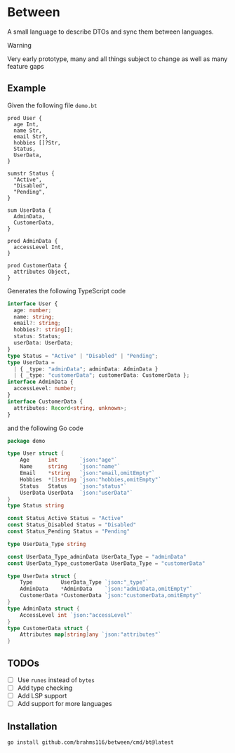 # Between

A small language to describe DTOs and sync them between languages.

> [!WARNING]  
> Very early prototype, many and all things subject to change as well as many feature gaps

## Example

Given the following file `demo.bt`

```bt
prod User {
  age Int,
  name Str,
  email Str?,
  hobbies []?Str,
  Status,
  UserData,
}

sumstr Status {
  "Active",
  "Disabled",
  "Pending",
}

sum UserData {
  AdminData,
  CustomerData,
}

prod AdminData {
  accessLevel Int,
}

prod CustomerData {
  attributes Object,
}
```

Generates the following TypeScript code

```ts
interface User {
  age: number;
  name: string;
  email?: string;
  hobbies?: string[];
  status: Status;
  userData: UserData;
}
type Status = "Active" | "Disabled" | "Pending";
type UserData =
  | { _type: "adminData"; adminData: AdminData }
  | { _type: "customerData"; customerData: CustomerData };
interface AdminData {
  accessLevel: number;
}
interface CustomerData {
  attributes: Record<string, unknown>;
}
```

and the following Go code

```go
package demo

type User struct {
	Age      int       `json:"age"`
	Name     string    `json:"name"`
	Email    *string   `json:"email,omitEmpty"`
	Hobbies  *[]string `json:"hobbies,omitEmpty"`
	Status   Status    `json:"status"`
	UserData UserData  `json:"userData"`
}
type Status string

const Status_Active Status = "Active"
const Status_Disabled Status = "Disabled"
const Status_Pending Status = "Pending"

type UserData_Type string

const UserData_Type_adminData UserData_Type = "adminData"
const UserData_Type_customerData UserData_Type = "customerData"

type UserData struct {
	Type         UserData_Type `json:"_type"`
	AdminData    *AdminData    `json:"adminData,omitEmpty"`
	CustomerData *CustomerData `json:"customerData,omitEmpty"`
}
type AdminData struct {
	AccessLevel int `json:"accessLevel"`
}
type CustomerData struct {
	Attributes map[string]any `json:"attributes"`
}
```

## TODOs

- [ ] Use `runes` instead of `bytes`
- [ ] Add type checking
- [ ] Add LSP support
- [ ] Add support for more languages

## Installation

```sh
go install github.com/brahms116/between/cmd/bt@latest
```
